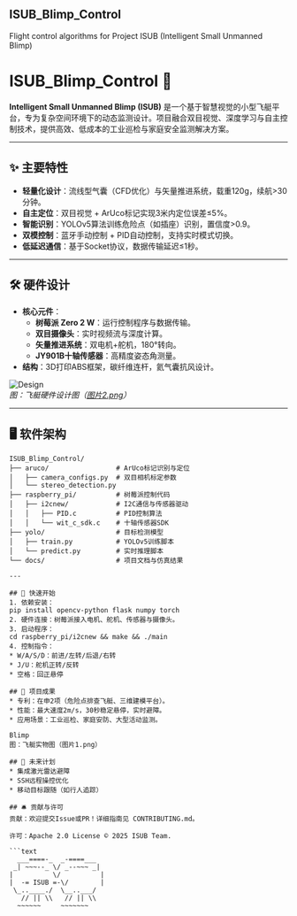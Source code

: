 ## ISUB_Blimp_Control
Flight control algorithms for Project ISUB (Intelligent Small Unmanned Blimp)

# ISUB_Blimp_Control 🚁

**Intelligent Small Unmanned Blimp (ISUB)** 是一个基于智慧视觉的小型飞艇平台，专为复杂空间环境下的动态监测设计。项目融合双目视觉、深度学习与自主控制技术，提供高效、低成本的工业巡检与家庭安全监测解决方案。

---

## ✨ 主要特性
- **轻量化设计**：流线型气囊（CFD优化）与矢量推进系统，载重120g，续航>30分钟。
- **自主定位**：双目视觉 + ArUco标记实现3米内定位误差≤5%。
- **智能识别**：YOLOv5算法训练危险点（如插座）识别，置信度>0.9。
- **双模控制**：蓝牙手动控制 + PID自动控制，支持实时模式切换。
- **低延迟通信**：基于Socket协议，数据传输延迟≤1秒。

---

## 🛠️ 硬件设计
- **核心元件**：
  - **树莓派 Zero 2 W**：运行控制程序与数据传输。
  - **双目摄像头**：实时视频流与深度计算。
  - **矢量推进系统**：双电机+舵机，180°转向。
  - **JY901B十轴传感器**：高精度姿态角测量。
- **结构**：3D打印ABS框架，碳纤维连杆，氦气囊抗风设计。

![Design](media/image2.png)  
*图：飞艇硬件设计图（[图片2.png](#)）*

---

## 🖥️ 软件架构
```plaintext
ISUB_Blimp_Control/
├── aruco/                 # ArUco标记识别与定位
│   ├── camera_configs.py  # 双目相机标定参数
│   └── stereo_detection.py
├── raspberry_pi/          # 树莓派控制代码
│   ├── i2cnew/            # I2C通信与传感器驱动
│   │   ├── PID.c          # PID控制算法
│   │   └── wit_c_sdk.c    # 十轴传感器SDK
├── yolo/                  # 目标检测模型
│   ├── train.py           # YOLOv5训练脚本
│   └── predict.py         # 实时推理脚本
└── docs/                  # 项目文档与仿真结果

---

## 🚀 快速开始
1. 依赖安装：
pip install opencv-python flask numpy torch
2. 硬件连接：树莓派接入电机、舵机、传感器与摄像头。
3. 启动程序：
cd raspberry_pi/i2cnew && make && ./main
4. 控制指令：
* W/A/S/D：前进/左转/后退/右转
* J/U：舵机正转/反转
* 空格：回正悬停

## 🎯 项目成果
* 专利：在申2项（危险点排查飞艇、三维建模平台）。
* 性能：最大速度2m/s，30秒稳定悬停，实时避障。
* 应用场景：工业巡检、家庭安防、大型活动监测。

Blimp
图：飞艇实物图（图片1.png）

## 🌟 未来计划
* 集成激光雷达避障
* SSH远程操控优化
* 移动目标跟随（如行人追踪）

## 🛎️ 贡献与许可
贡献：欢迎提交Issue或PR！详细指南见 CONTRIBUTING.md。

许可：Apache 2.0 License © 2025 ISUB Team.

```text
  ___====-_  _-====___
 _| ~~~--_ \/ _--~~~ _|
|          \/          |
|  -= ISUB =-\/        |
 \_..____./  \__..___/
   // || \\   // || \\
  ~~~~~~     ~~~~~~~

